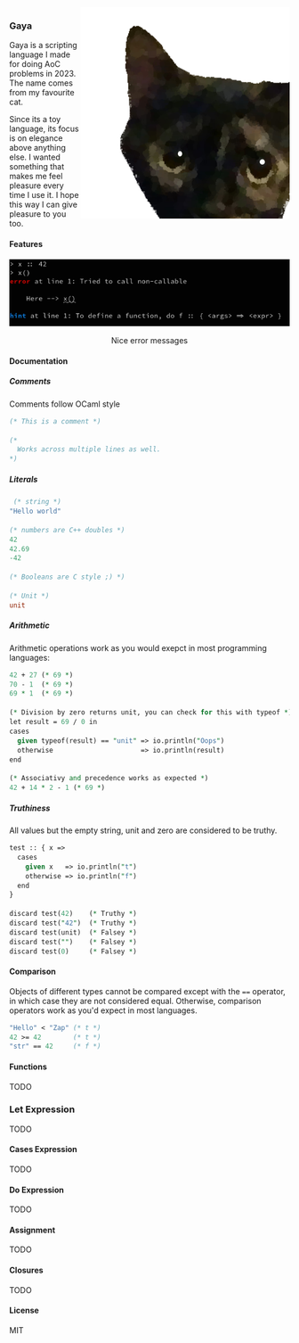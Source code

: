 <img src="./assets/logo/logo_128x128.png" alt="logo" align="right" />

### Gaya

Gaya is a scripting language I made for doing AoC problems in 2023.
The name comes from my favourite cat.

Since its a toy language, its focus is on elegance above anything else. I
wanted something that makes me feel pleasure every time I use it. I hope this
way I can give pleasure to you too.

#### Features

<p align="center">
  <img src="./assets/demo/nice_errors.png" alt="nice errors" />
</p>
<p align="center">Nice error messages</p>

#### Documentation

##### Comments

Comments follow OCaml style

```ocaml
(* This is a comment *)

(*
  Works across multiple lines as well.
*)
```

##### Literals

```ocaml
 (* string *)
"Hello world"

(* numbers are C++ doubles *)
42
42.69
-42

(* Booleans are C style ;) *)

(* Unit *)
unit
```

##### Arithmetic

Arithmetic operations work as you would exepct in most programming languages:

```perl
42 + 27 (* 69 *)
70 - 1  (* 69 *)
69 * 1  (* 69 *)

(* Division by zero returns unit, you can check for this with typeof *)
let result = 69 / 0 in
cases
  given typeof(result) == "unit" => io.println("Oops")
  otherwise                      => io.println(result)
end

(* Associativy and precedence works as expected *)
42 + 14 * 2 - 1 (* 69 *)
```

##### Truthiness

All values but the empty string, unit and zero are considered to be truthy.

```perl
test :: { x =>
  cases
    given x   => io.println("t")
    otherwise => io.println("f")
  end
}

discard test(42)    (* Truthy *)
discard test("42")  (* Truthy *)
discard test(unit)  (* Falsey *)
discard test("")    (* Falsey *)
discard test(0)     (* Falsey *)
```

#### Comparison

Objects of different types cannot be compared except with the `==` operator, in
which case they are not considered equal. Otherwise, comparison operators work
as you'd expect in most languages.

```ocaml
"Hello" < "Zap" (* t *)
42 >= 42        (* t *)
"str" == 42     (* f *)
```

#### Functions

TODO

### Let Expression

TODO

#### Cases Expression

TODO

#### Do Expression

TODO

#### Assignment

TODO

#### Closures

TODO

#### License

MIT
